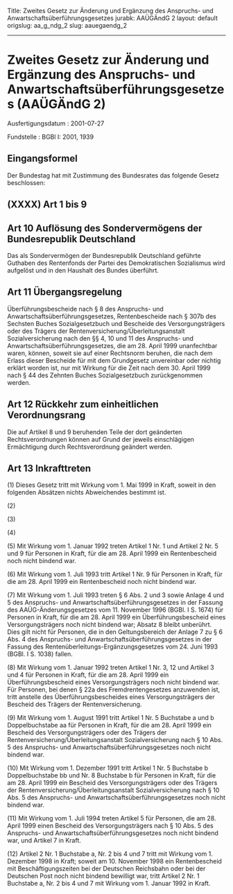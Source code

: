 Title: Zweites Gesetz zur Änderung und Ergänzung des Anspruchs- und Anwartschaftsüberführungsgesetzes
jurabk: AAÜGÄndG 2
layout: default
origslug: aa_g_ndg_2
slug: aauegaendg_2

---

# Zweites Gesetz zur Änderung und Ergänzung des Anspruchs- und Anwartschaftsüberführungsgesetzes (AAÜGÄndG 2)

Ausfertigungsdatum
:   2001-07-27

Fundstelle
:   BGBl I: 2001, 1939



## Eingangsformel

Der Bundestag hat mit Zustimmung des Bundesrates das folgende Gesetz
beschlossen:


## (XXXX) Art 1 bis 9



## Art 10 Auflösung des Sondervermögens der Bundesrepublik Deutschland

Das als Sondervermögen der Bundesrepublik Deutschland geführte
Guthaben des Rentenfonds der Partei des Demokratischen Sozialismus
wird aufgelöst und in den Haushalt des Bundes überführt.


## Art 11 Übergangsregelung

Überführungsbescheide nach § 8 des Anspruchs- und
Anwartschaftsüberführungsgesetzes, Rentenbescheide nach § 307b des
Sechsten Buches Sozialgesetzbuch und Bescheide des Versorgungsträgers
oder des Trägers der Rentenversicherung/Überleitungsanstalt
Sozialversicherung nach den §§ 4, 10 und 11 des Anspruchs- und
Anwartschaftsüberführungsgesetzes, die am 28. April 1999 unanfechtbar
waren, können, soweit sie auf einer Rechtsnorm beruhen, die nach dem
Erlass dieser Bescheide für mit dem Grundgesetz unvereinbar oder
nichtig erklärt worden ist, nur mit Wirkung für die Zeit nach dem 30.
April 1999 nach § 44 des Zehnten Buches Sozialgesetzbuch
zurückgenommen werden.


## Art 12 Rückkehr zum einheitlichen Verordnungsrang

Die auf Artikel 8 und 9 beruhenden Teile der dort geänderten
Rechtsverordnungen können auf Grund der jeweils einschlägigen
Ermächtigung durch Rechtsverordnung geändert werden.


## Art 13 Inkrafttreten

(1) Dieses Gesetz tritt mit Wirkung vom 1. Mai 1999 in Kraft, soweit
in den folgenden Absätzen nichts Abweichendes bestimmt ist.

(2)

(3)

(4)

(5) Mit Wirkung vom 1. Januar 1992 treten Artikel 1 Nr. 1 und Artikel
2 Nr. 5 und 9 für Personen in Kraft, für die am 28. April 1999 ein
Rentenbescheid noch nicht bindend war.

(6) Mit  Wirkung vom 1. Juli 1993 tritt Artikel 1 Nr. 9 für Personen
in Kraft, für die am 28. April 1999 ein Rentenbescheid noch nicht
bindend war.

(7) Mit Wirkung vom 1. Juli 1993 treten § 6 Abs. 2 und 3 sowie Anlage
4 und 5 des Anspruchs- und Anwartschaftsüberführungsgesetzes in der
Fassung des AAÜG-Änderungsgesetzes vom 11. November 1996 (BGBl. I S.
1674) für Personen in Kraft, für die am 28. April 1999 ein
Überführungsbescheid eines Versorgungsträgers noch nicht bindend war;
Absatz 8 bleibt unberührt. Dies gilt nicht für Personen, die in den
Geltungsbereich der Anlage 7 zu § 6 Abs. 4 des Anspruchs- und
Anwartschaftsüberführungsgesetzes in der Fassung des
Rentenüberleitungs-Ergänzungsgesetzes vom 24. Juni 1993 (BGBl. I S.
1038) fallen.

(8) Mit Wirkung vom 1. Januar 1992 treten Artikel 1 Nr. 3, 12 und
Artikel 3 und 4 für Personen in Kraft, für die am 28. April 1999 ein
Überführungsbescheid eines Versorgungsträgers noch nicht bindend war.
Für Personen, bei denen § 22a des Fremdrentengesetzes anzuwenden ist,
tritt anstelle des Überführungsbescheides eines Versorgungsträgers der
Bescheid des Trägers der Rentenversicherung.

(9) Mit Wirkung vom 1. August 1991 tritt Artikel 1 Nr. 5 Buchstabe a
und b Doppelbuchstabe aa für Personen in Kraft, für die am 28. April
1999 ein Bescheid des Versorgungsträgers oder des Trägers der
Rentenversicherung/Überleitungsanstalt Sozialversicherung nach § 10
Abs. 5 des Anspruchs- und Anwartschaftsüberführungsgesetzes noch nicht
bindend war.

(10) Mit Wirkung vom 1. Dezember 1991 tritt Artikel 1 Nr. 5 Buchstabe
b Doppelbuchstabe bb und Nr. 8 Buchstabe b für Personen in Kraft, für
die am 28. April 1999 ein Bescheid des Versorgungsträgers oder des
Trägers der Rentenversicherung/Überleitungsanstalt Sozialversicherung
nach § 10 Abs. 5 des Anspruchs- und Anwartschaftsüberführungsgesetzes
noch nicht bindend war.

(11) Mit Wirkung vom 1. Juli 1994 treten Artikel 5 für Personen, die
am 28. April 1999 einen Bescheid des Versorgungsträgers nach § 10 Abs.
5 des Anspruchs- und Anwartschaftsüberführungsgesetzes noch nicht
bindend war, und Artikel 7 in Kraft.

(12) Artikel 2 Nr. 1 Buchstabe a, Nr. 2 bis 4 und 7 tritt mit Wirkung
vom 1. Dezember 1998 in Kraft; soweit am 10. November 1998 ein
Rentenbescheid mit Beschäftigungszeiten bei der Deutschen Reichsbahn
oder bei der Deutschen Post noch nicht bindend bewilligt war, tritt
Artikel 2 Nr. 1 Buchstabe a, Nr. 2 bis 4 und 7 mit Wirkung vom 1.
Januar 1992 in Kraft.

